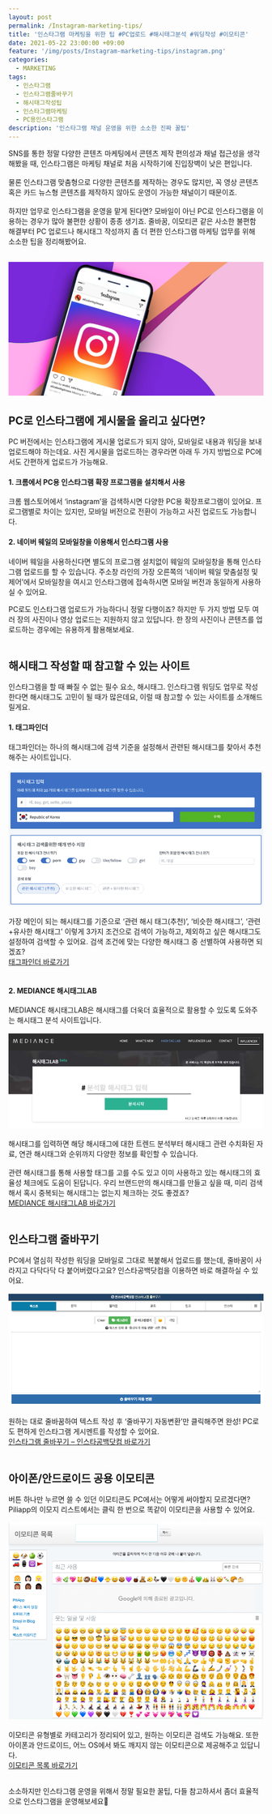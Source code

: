 ```yaml
---
layout: post
permalink: /Instagram-marketing-tips/
title: '인스타그램 마케팅을 위한 팁 #PC업로드 #해시태그분석 #워딩작성 #이모티콘'
date: 2021-05-22 23:00:00 +09:00
feature: '/img/posts/Instagram-marketing-tips/instagram.png'
categories:
  - MARKETING
tags:
  - 인스타그램
  - 인스타그램줄바꾸기
  - 해시태그작성팁
  - 인스타그램마케팅
  - PC용인스타그램
description: '인스타그램 채널 운영을 위한 소소한 진짜 꿀팁'
---
```


SNS를 통한 정말 다양한 콘텐츠 마케팅에서 콘텐츠 제작 편의성과 채널 접근성을 생각해봤을 때, 인스타그램은 마케팅 채널로 처음 시작하기에 진입장벽이 낮은 편입니다. <br><br>
물론 인스타그램 맞춤형으로 다양한 콘텐츠를 제작하는 경우도 많지만, 꼭 영상 콘텐츠 혹은 카드 뉴스형 콘텐츠를 제작하지 않아도 운영이 가능한 채널이기 때문이죠. <br><br>
하지만 업무로 인스타그램을 운영을 맡게 된다면? 모바일이 아닌 PC로 인스타그램을 이용하는 경우가 많아 불편한 상황이 종종 생기죠. 줄바꿈, 이모티콘 같은 사소한 불편함 해결부터 PC 업로드나 해시태그 작성까지 좀 더 편한 인스타그램 마케팅 업무를 위해 소소한 팁을 정리해봤어요.<br><br>

![sum](/img/posts/Instagram-marketing-tips/instagram.png)


## PC로 인스타그램에 게시물을 올리고 싶다면?
PC 버전에서는 인스타그램에 게시물 업로드가 되지 않아, 모바일로 내용과 워딩을 보내 업로드해야 하는데요. 사진 게시물을 업로드하는 경우라면 아래 두 가지 방법으로 PC에서도 간편하게 업로드가 가능해요. <br>

#### 1. 크롬에서 PC용 인스타그램 확장 프로그램을 설치해서 사용
크롬 웹스토어에서 ‘instagram’을 검색하시면 다양한 PC용 확장프로그램이 있어요. 프로그램별로 차이는 있지만, 모바일 버전으로 전환이 가능하고 사진 업로드도 가능합니다. <br>

#### 2. 네이버 웨일의 모바일창을 이용해서 인스타그램 사용
네이버 웨일을 사용하신다면 별도의 프로그램 설치없이 웨일의 모바일창을 통해 인스타그램 업로드를 할 수 있습니다. 주소창 라인의 가장 오른쪽의 ‘네이버 웨일 맞춤설정 및 제어’에서 모바일창을 여시고 인스타그램에 접속하시면 모바일 버전과 동일하게 사용하실 수 있어요. <br>

PC로도 인스타그램 업로드가 가능하다니 정말 다행이죠? 하지만 두 가지 방법 모두 여러 장의 사진이나 영상 업로드는 지원하지 않고 있답니다. 한 장의 사진이나 콘텐츠를 업로드하는 경우에는 유용하게 활용해보세요. <br><br>


## 해시태그 작성할 때 참고할 수 있는 사이트
인스타그램을 할 때 빠질 수 없는 필수 요소, 해시태그. 인스타그램 워딩도 업무로 작성한다면 해시태그도 고민이 될 때가 많은데요, 이럴 때 참고할 수 있는 사이트를 소개해드릴게요. <br>

#### 1. 태그파인더
태그파인더는 하나의 해시태그에 검색 기준을 설정해서 관련된 해시태그를 찾아서 추천해주는 사이트입니다. <br><br>
![sum](/img/posts/Instagram-marketing-tips/tagfinder.png)
<br><br>가장 메인이 되는 해시태그를 기준으로 ‘관련 해시 태그(추천)’, ‘비슷한 해시태그’, ‘관련+유사한 해시태그’ 이렇게 3가지 조건으로 검색이 가능하고, 제외하고 싶은 해시태그도 설정하여 검색할 수 있어요. 검색 조건에 맞는 다양한 해시태그 중 선별하여 사용하면 되겠죠?<br>
[태그파인더 바로가기](https://www.tagsfinder.com/ko-kr/)<br><br>

#### 2. MEDIANCE 해시태그LAB
MEDIANCE 해시태그LAB은 해시태그를 더욱더 효율적으로 활용할 수 있도록 도와주는 해시태그 분석 사이트입니다. <br><br>
![sum](/img/posts/Instagram-marketing-tips/mediance.png)
<br><br>해시태그를 입력하면 해당 해시태그에 대한 트렌드 분석부터 해시태그 관련 수치화된 자료, 연관 해시태그와 순위까지 다양한 정보를 확인할 수 있습니다. <br><br>
관련 해시태그를 통해 사용할 태그를 고를 수도 있고 이미 사용하고 있는 해시태그의 효율성 체크에도 도움이 된답니다. 우리 브랜드만의 해시태그를 만들고 싶을 때, 미리 검색해서 혹시 중복되는 해시태그는 없는지 체크하는 것도 좋겠죠?<br>
[MEDIANCE 해시태그LAB 바로가기](http://tag.mediance.co.kr/)<br><br>


## 인스타그램 줄바꾸기
PC에서 열심히 작성한 워딩을 모바일로 그대로 복붙해서 업로드를 했는데, 줄바꿈이 사라지고 다닥다닥 다 붙어버렸다고요? 인스타공백닷컴을 이용하면 바로 해결하실 수 있어요.<br><br>
![sum](/img/posts/Instagram-marketing-tips/instablank.png)
<br><br>원하는 대로 줄바꿈하여 텍스트 작성 후 ‘줄바꾸기 자동변환’만 클릭해주면 완성! PC로도 편하게 인스타그램 게시멘트를 작성할 수 있어요.<br>
[인스타그램 줄바꾸기 – 인스타공백닷컴 바로가기](https://instablank.com/)<br><br>


## 아이폰/안드로이드 공용 이모티콘
버튼 하나만 누르면 쓸 수 있던 이모티콘도 PC에서는 어떻게 써야할지 모르겠다면? Piliapp의 이모지 리스트에서는 클릭 한 번으로 똑같이 이모티콘을 사용할 수 있어요.<br><br>
![sum](/img/posts/Instagram-marketing-tips/piliapp.png)
<br><br>이모티콘 유형별로 카테고리가 정리되어 있고, 원하는 이모티콘 검색도 가능해요. 또한 아이폰과 안드로이드, 어느 OS에서 봐도 깨지지 않는 이모티콘으로 제공해주고 있답니다.<br>
[이모티콘 목록 바로가기](https://kr.piliapp.com/emoji/list/)<br><br>


소소하지만 인스타그램 운영을 위해서 정말 필요한 꿀팁, 다들 참고하셔서 좀더 효율적으로 인스타그램을 운영해보세요🥰
